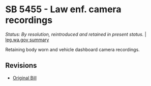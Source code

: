 # SB 5455 - Law enf. camera recordings
*Status: By resolution, reintroduced and retained in present status.* | [leg.wa.gov summary](https://app.leg.wa.gov/billsummary?BillNumber=5455&Year=2021)

Retaining body worn and vehicle dashboard camera recordings.

## Revisions
* [Original Bill](1/)